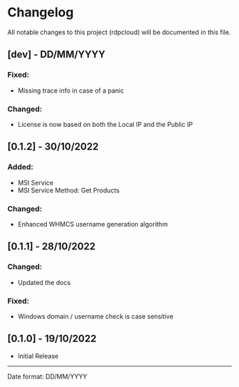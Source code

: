 # Changelog

All notable changes to this project (rdpcloud) will be documented in this file.

## [dev] - DD/MM/YYYY
### Fixed:
 - Missing trace info in case of a panic

### Changed:
 - License is now based on both the Local IP and the Public IP

## [0.1.2] - 30/10/2022
### Added:
 - MSI Service
 - MSI Service Method: Get Products

### Changed:
 - Enhanced WHMCS username generation algorithm

## [0.1.1] - 28/10/2022
### Changed:
 - Updated the docs

### Fixed:
 - Windows domain / username check is case sensitive

## [0.1.0] - 19/10/2022
- Initial Release

___
Date format: DD/MM/YYYY
